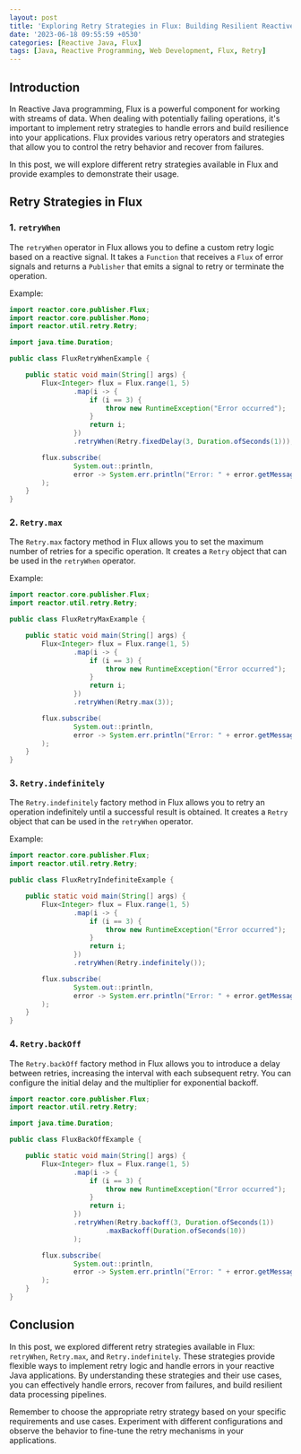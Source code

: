 ```yaml
---
layout: post
title: 'Exploring Retry Strategies in Flux: Building Resilient Reactive Applications'
date: '2023-06-18 09:55:59 +0530'
categories: [Reactive Java, Flux]
tags: [Java, Reactive Programming, Web Development, Flux, Retry]
---
```

## Introduction

In Reactive Java programming, Flux is a powerful component for working with streams of data. When dealing with potentially failing operations, it's important to implement retry strategies to handle errors and build resilience into your applications. Flux provides various retry operators and strategies that allow you to control the retry behavior and recover from failures.

In this post, we will explore different retry strategies available in Flux and provide examples to demonstrate their usage.

## Retry Strategies in Flux

### 1. `retryWhen`

The `retryWhen` operator in Flux allows you to define a custom retry logic based on a reactive signal. It takes a `Function` that receives a `Flux` of error signals and returns a `Publisher` that emits a signal to retry or terminate the operation.

Example:

```java
import reactor.core.publisher.Flux;
import reactor.core.publisher.Mono;
import reactor.util.retry.Retry;

import java.time.Duration;

public class FluxRetryWhenExample {

    public static void main(String[] args) {
        Flux<Integer> flux = Flux.range(1, 5)
                .map(i -> {
                    if (i == 3) {
                        throw new RuntimeException("Error occurred");
                    }
                    return i;
                })
                .retryWhen(Retry.fixedDelay(3, Duration.ofSeconds(1)));

        flux.subscribe(
                System.out::println,
                error -> System.err.println("Error: " + error.getMessage())
        );
    }
}
```

### 2. `Retry.max`

The `Retry.max` factory method in Flux allows you to set the maximum number of retries for a specific operation. It creates a `Retry` object that can be used in the `retryWhen` operator.

Example:

```java
import reactor.core.publisher.Flux;
import reactor.util.retry.Retry;

public class FluxRetryMaxExample {

    public static void main(String[] args) {
        Flux<Integer> flux = Flux.range(1, 5)
                .map(i -> {
                    if (i == 3) {
                        throw new RuntimeException("Error occurred");
                    }
                    return i;
                })
                .retryWhen(Retry.max(3));

        flux.subscribe(
                System.out::println,
                error -> System.err.println("Error: " + error.getMessage())
        );
    }
}
```

### 3. `Retry.indefinitely`

The `Retry.indefinitely` factory method in Flux allows you to retry an operation indefinitely until a successful result is obtained. It creates a `Retry` object that can be used in the `retryWhen` operator.

Example:

```java
import reactor.core.publisher.Flux;
import reactor.util.retry.Retry;

public class FluxRetryIndefiniteExample {

    public static void main(String[] args) {
        Flux<Integer> flux = Flux.range(1, 5)
                .map(i -> {
                    if (i == 3) {
                        throw new RuntimeException("Error occurred");
                    }
                    return i;
                })
                .retryWhen(Retry.indefinitely());

        flux.subscribe(
                System.out::println,
                error -> System.err.println("Error: " + error.getMessage())
        );
    }
}
```

### 4. `Retry.backOff`

The `Retry.backOff` factory method in Flux allows you to introduce a delay between retries, increasing the interval with each subsequent retry. You can configure the initial delay and the multiplier for exponential backoff.

```java
import reactor.core.publisher.Flux;
import reactor.util.retry.Retry;

import java.time.Duration;

public class FluxBackOffExample {

    public static void main(String[] args) {
        Flux<Integer> flux = Flux.range(1, 5)
                .map(i -> {
                    if (i == 3) {
                        throw new RuntimeException("Error occurred");
                    }
                    return i;
                })
                .retryWhen(Retry.backoff(3, Duration.ofSeconds(1))
                        .maxBackoff(Duration.ofSeconds(10))
                );

        flux.subscribe(
                System.out::println,
                error -> System.err.println("Error: " + error.getMessage())
        );
    }
}
```

## Conclusion

In this post, we explored different retry strategies available in Flux: `retryWhen`, `Retry.max`, and `Retry.indefinitely`. These strategies provide flexible ways to implement retry logic and handle errors in your reactive Java applications. By understanding these strategies and their use cases, you can effectively handle errors, recover from failures, and build resilient data processing pipelines.

Remember to choose the appropriate retry strategy based on your specific requirements and use cases. Experiment with different configurations and observe the behavior to fine-tune the retry mechanisms in your applications.